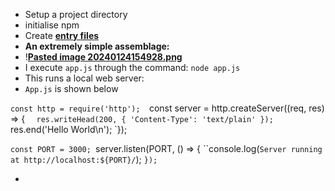- Setup a project directory
- initialise npm 
- Create **[entry files](../notes/entry_files)** 
- **An extremely simple assemblage:**
- !**[Pasted image 20240124154928.png](../notes/Pasted_image_20240124154928.png)**
- I execute `app.js` through the command: `node app.js`
- This runs a local web server:
- `App.js` is shown below 

`const http = require('http'); 
  `const server = http.createServer((req, res) => {
``  res.writeHead(200, { 'Content-Type': 'text/plain' });
``  res.end('Hello World\n');
`});

`const PORT = 3000;
`server.listen(PORT, () => {
``console.log(`Server running at http://localhost:${PORT}/`);
`});`

- 